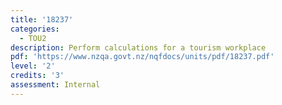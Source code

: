```yaml
---
title: '18237'
categories:
  - TOU2
description: Perform calculations for a tourism workplace
pdf: 'https://www.nzqa.govt.nz/nqfdocs/units/pdf/18237.pdf'
level: '2'
credits: '3'
assessment: Internal
---
```


